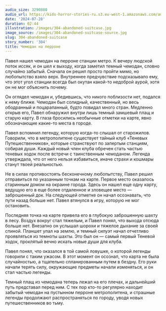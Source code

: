 ```yaml
---
audio_size: 3290880
audio_url: https://kids-horror-stories-ru.s3.eu-west-1.amazonaws.com/audio/304-abandoned-suitcase.mp3
date: '2024-07-28'
duration: 02:44
illustration: /images/304-abandoned-suitcase.jpg
image_source: /images/304-abandoned-suitcase-source.jpg
slug: 304-abandoned-suitcase
story_number: '304'
title: Чемодан на перроне
---
```


Павел нашел чемодан на перроне станции метро. К вечеру людской поток иссяк, и он шел к выходу, когда заметил темный чемодан, словно случайно забытый. Сначала он решил просто пройти мимо, но любопытство взяло верх. Внутреннее предчувствие подсказывало ему, что этот угол станции всегда был окутан какой-то недоброй аурой, хотя он не мог объяснить почему.

Он оглядел чемодан и, убедившись, что никого поблизости нет, подался к нему ближе. Чемодан был солидный, качественный, но весь ободранный и поцарапанный, будто повидал много стран. Медленно открыв его, Павел обнаружил внутри лишь темный замшевый плащ и старую карту. В глаза бросились необычные отметки на карте, явно обозначающие какие-то места в городе.

Павел вспомнил легенду, которую когда-то слышал от старожилов. Говорили, что в метрополитене существует тайный клуб «Теневых Путешественников», которые странствуют по запертым станциям, собирая души. Каждый новый член клуба обречен стать частью теневых ходок после встречи с таинственным чемоданом. Легенда утверждала, что от него нельзя избавиться, иначе страхи и кошмары станут твоей реальностью.

Не в силах противостоять бесконечному любопытству, Павел решил отправиться по указанным точкам на карте. Первое место оказалось старинным домом на окраине города. Здесь он нашел еще одну карту, ведущую его в еще более отдаленное и зловещее место — заброшенный док. На следующей отметке он начал осознавать, что пути назад больше нет. Павел втянулся в игру, которую не мог остановить.

Последняя точка на карте привела его в глубокую заброшенную шахту в лесу. Воздух вокруг стал тяжелым, и Павел понял, что выхода отсюда больше нет. Внезапно он услышал шорохи и тяжелое дыхание за своей спиной. Планшет упал на землю, и темный силуэт начал отчетливо проявляться из темноты шахты. Это был он — самый первый Теневой ходок, проклятый вечно искать новые души для клуба.

Павел понял, что оказался в той самой ловушке, о которой легенды говорили с таким ужасом. В этот момент он осознал, что карта не была случайностью, а тщательно спланированным путем в бездну. Его руки начали терять силу, окружающие предметы начали изменяться, и он стал частью легенды.

Темный плащ из чемодана теперь лежал на его плечах, и дальнейший путь представал перед ним. С тех пор кто-то регулярно находит забытый чемодан на пустынном перроне метрополитена, и страшные легенды продолжают распространяться по городу, уводя новых путешественников во тьму.